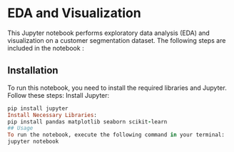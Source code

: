 # EDA and Visualization
This Jupyter notebook performs exploratory data analysis (EDA) and visualization on a customer segmentation dataset. The following steps are included in the notebook :
## Installation
To run this notebook, you need to install the required libraries and Jupyter. Follow these steps:
Install Jupyter:
```ruby
pip install jupyter
Install Necessary Libraries:
pip install pandas matplotlib seaborn scikit-learn
## Usage
To run the notebook, execute the following command in your terminal:
jupyter notebook
